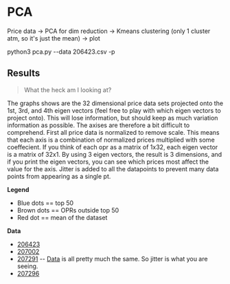 # PCA


Price data -> PCA for dim reduction -> Kmeans clustering (only 1 cluster atm, so it's just the mean) -> plot

python3 pca.py --data 206423.csv -p


## Results

> What the heck am I looking at?

The graphs shows are the 32 dimensional price data sets projected onto the 1st, 3rd, and 4th eigen vectors (feel free to play with which eigen vectors to project onto). This will lose information, but should keep as much variation information as possible. The axises are therefore a bit difficult to comprehend. First all price data is normalized to remove scale. This means that each axis is a combination of normalized prices multiplied with some coeffecient. If you think of each opr as a matrix of 1x32, each eigen vector is a matrix of 32x1. By using 3 eigen vectors, the result is 3 dimensions, and if you print the eigen vectors, you can see which prices most affect the value for the axis. Jitter is added to all the datapoints to prevent many data points from appearing as a single pt.

**Legend**
- Blue dots == top 50
- Brown dots == OPRs outside top 50
- Red dot == mean of the dataset

**Data**
- [206423](./206423_pca.png) 
- [207002](./207002_pca.png) 
- [207291](./207291_pca.png) -- [Data](https://docs.google.com/spreadsheets/d/1plXV2wQaGM3gO338BWfi6AZWPKesYE1VgtpAPtNxI9Y/edit#gid=2087312555) is all pretty much the same. So jitter is what you are seeing.
- [207296](./207296_pca.png) 